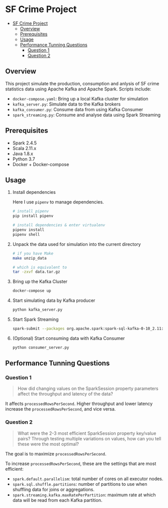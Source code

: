 # SF Crime Project

- [SF Crime Project](#sf-crime-project)
  - [Overview](#overview)
  - [Prerequisites](#prerequisites)
  - [Usage](#usage)
  - [Performance Tunning Questions](#performance-tunning-questions)
    - [Question 1](#question-1)
    - [Question 2](#question-2)
  
## Overview

This project simulate the production, consumption and anlysis of SF crime statistics data using Apache Kafka and Apache Spark. Scripts include:

- `docker-compose.yaml`: Bring up a local Kafka cluster for simulation
- `kafka_server.py`: Simulate data to the Kafka brokers
- `kafka_consumer.py`: Consume data from using Kafka Consumer
- `spark_streaming.py`: Consume and analyse data using Spark Streaming

## Prerequisites

- Spark 2.4.5
- Scala 2.11.x
- Java 1.8.x
- Python 3.7
- Docker + Docker-compose

## Usage

1. Install dependencies

   Here I use `pipenv` to manage dependencies.

    ```bash
    # install pipenv
    pip install pipenv

    # install dependencies & enter virtualenv
    pipenv install
    pipenv shell
    ```

2. Unpack the data used for simulation into the current directory

    ```bash
    # if you have Make
    make unzip_data

    # which is equivalent to
    tar -zxvf data.tar.gz
    ```

3. Bring up the Kafka Cluster

    ```bash
    docker-compose up
    ```

4. Start simulating data by Kafka producer

   ```bash
   python kafka_server.py
   ```

5. Start Spark Streaming

    ```bash
    spark-submit --packages org.apache.spark:spark-sql-kafka-0-10_2.11:2.4.5 spark_streaming.py
    ```

6. (Optional) Start consuming data with Kafka Consumer

    ```bash
    python consumer_server.py
    ```

## Performance Tunning Questions

### Question 1

> How did changing values on the SparkSession property parameters affect the throughput and latency of the data?

It affects `processedRowsPerSecond`. Higher throughput and lower latency increase the `processedRowsPerSecond`, and vice versa.

### Question 2

> What were the 2-3 most efficient SparkSession property key/value pairs? Through testing multiple variations on values, how can you tell these were the most optimal?

The goal is to maximize `processedRowsPerSecond`.

To increase `processedRowsPerSecond`, these are the settings that are most efficient:

- `spark.default.parallelism`: total number of cores on all executor nodes.
- `spark.sql.shuffle.partitions`: number of partitions to use when shuffling data for joins or aggregations.
- `spark.streaming.kafka.maxRatePerPartition`: maximum rate at which data will be read from each Kafka partition.
